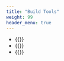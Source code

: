 ```yaml
---
title: "Build Tools"
weight: 99
header_menu: true
---
```

- {{<extlink text="Website created with HUGO" href="https://gohugo.io/" icon="fa fa-external-link">}}
- {{<extlink text="Layout is a modified HUGO-scroll theme" href="https://github.com/zjedi/hugo-scroll" icon="fa fa-external-link">}}
- {{<extlink text="Web hosting with Netlify" href="https://www.netlify.com/" icon="fa fa-external-link">}}

